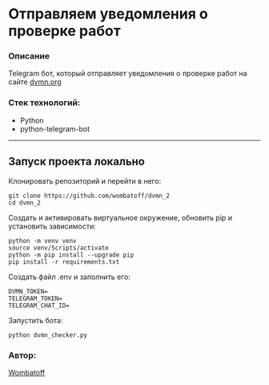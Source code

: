 
# Отправляем уведомления о проверке работ
### Описание
Telegram бот, который отправляет уведомления о проверке работ на сайте [dvmn.org](https://dvmn.org/)

### Стек технологий:
- Python
- python-telegram-bot
---


## Запуск проекта локально
Клонировать репозиторий и перейти в него:
```
git clone https://github.com/wombatoff/dvmn_2
cd dvmn_2
```

Создать и активировать виртуальное окружение, обновить pip и установить зависимости:
```
python -m venv venv
source venv/Scripts/activate
python -m pip install --upgrade pip
pip install -r requirements.txt
```

Создать файл .env и заполнить его:
```
DVMN_TOKEN=
TELEGRAM_TOKEN=
TELEGRAM_CHAT_ID=
```

Запустить бота:
```
python dvmn_checker.py
```

### Автор:

[Wombatoff](https://github.com/wombatoff/)